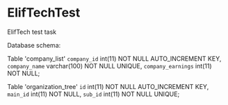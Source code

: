 # ElifTechTest
ElifTech test task

Database schema:

Table 'company_list'
  `company_id` int(11) NOT NULL AUTO_INCREMENT KEY,
  `company_name` varchar(100) NOT NULL UNIQUE,
  `company_earnings` int(11) NOT NULL;

Table 'organization_tree'
  `id` int(11) NOT NULL AUTO_INCREMENT KEY,
  `main_id` int(11) NOT NULL,
  `sub_id` int(11) NOT NULL UNIQUE;
